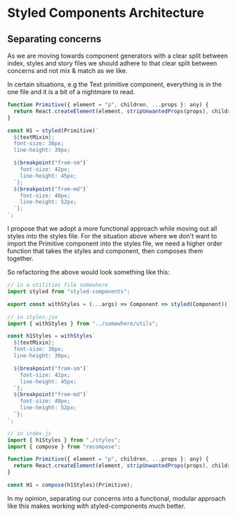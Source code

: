 # Styled Components Architecture

## Separating concerns

As we are moving towards component generators with a clear split between index, styles and story files we should adhere to that clear split between concerns and not mix & match as we like.

In certain situations, e.g the Text primitive component, everything is in the one file and it is a bit of a nightmare to read.

```javascript
function Primitive({ element = "p", children, ...props }: any) {
  return React.createElement(element, stripUnwantedProps(props), children);
}

const H1 = styled(Primitive)`
  ${textMixin};
  font-size: 36px;
  line-height: 39px;

  ${breakpoint("from-sm")`
    font-size: 42px;
    line-height: 45px;
  `};
  ${breakpoint("from-md")`
    font-size: 48px;
    line-height: 52px;
  `};
`;
```

I propose that we adopt a more functional approach while moving out all styles into the styles file. For the situation above where we don't want to import the Primitive component into the styles file, we need a higher order function that takes the styles and component, then composes them together.

So refactoring the above would look something like this:

```javascript
// in a utilities file somewhere
import styled from "styled-components";

export const withStyles = (...args) => Component => styled(Component)(...args);

// in styles.jsx
import { withStyles } from "../somewhere/utils";

const h1Styles = withStyles`
  ${textMixin};
  font-size: 36px;
  line-height: 39px;

  ${breakpoint("from-sm")`
    font-size: 42px;
    line-height: 45px;
  `};
  ${breakpoint("from-md")`
    font-size: 48px;
    line-height: 52px;
  `};
`;

// in index.js
import { h1Styles } from "./styles";
import { compose } from "recompose";

function Primitive({ element = "p", children, ...props }: any) {
  return React.createElement(element, stripUnwantedProps(props), children);
}

const H1 = compose(h1Styles)(Primitive);
```

In my opinion, separating our concerns into a functional, modular approach like this makes working with styled-components much better.
